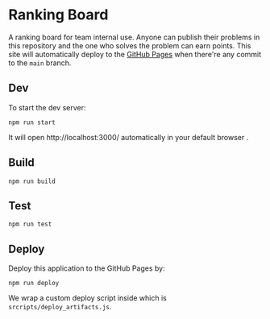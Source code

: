# Ranking Board

A ranking board for team internal use. Anyone can publish their problems in this repository and the one who solves the problem can earn points. This site will automatically deploy to the [GitHub Pages](https://louis-7.github.io/ranking-board/) when there're any commit to the `main` branch.

## Dev

To start the dev server:

```
npm run start
```

It will open http://localhost:3000/ automatically in your default browser .

## Build

```
npm run build
```

## Test

```
npm run test
```

## Deploy

Deploy this application to the GitHub Pages by:

```
npm run deploy
```

We wrap a custom deploy script inside which is `srcripts/deploy_artifacts.js`.
